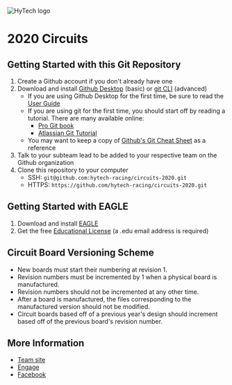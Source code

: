![HyTech logo](https://hytechracing.gatech.edu/images/hytech_logo_small.png)

# 2020 Circuits

## Getting Started with this Git Repository
1. Create a Github account if you don't already have one
2. Download and install [Github Desktop](https://desktop.github.com/) (basic) or [git CLI](https://git-scm.com/book/en/v2/Getting-Started-Installing-Git) (advanced)
    * If you are using Github Desktop for the first time, be sure to read the [User Guide](https://help.github.com/desktop/guides/)
    * If you are using git for the first time, you should start off by reading a tutorial. There are many available online:
        * [Pro Git book](https://git-scm.com/book/en/v2)
        * [Atlassian Git Tutorial](https://www.atlassian.com/git/tutorials/)
    * You may want to keep a copy of [Github's Git Cheat Sheet](https://services.github.com/kit/downloads/github-git-cheat-sheet.pdf) as a reference
3. Talk to your subteam lead to be added to your respective team on the Github organization
4. Clone this repository to your computer
    * SSH: `git@github.com:hytech-racing/circuits-2020.git`
    * HTTPS: `https://github.com/hytech-racing/circuits-2020.git`

## Getting Started with EAGLE
1. Download and install [EAGLE](https://www.autodesk.com/products/eagle/overview)
2. Get the free [Educational License](https://www.autodesk.com/education/free-software/eagle) (a .edu email address is required)

<!-- ## View on CADLAB
View design diffs on [CADLAB.io](https://cadlab.io/project/1277).
 -->

## Circuit Board Versioning Scheme
* New boards must start their numbering at revision 1.
* Revision numbers must be incremented by 1 when a physical board is manufactured.
* Revision numbers should not be incremented at any other time.
* After a board is manufactured, the files corresponding to the manufactured version should not be modified.
* Circuit boards based off of a previous year's design should increment based off of the previous board's revision number.

## More Information
* [Team site](https://hytechracing.gatech.edu/)
* [Engage](https://gatech.campuslabs.com/engage/organization/hytech-racing)
* [Facebook](https://www.facebook.com/HyTechRacing/)

